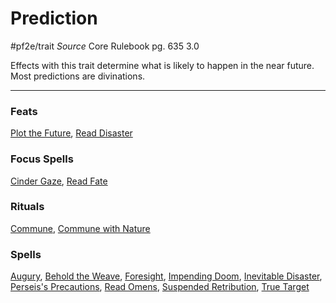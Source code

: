 # Prediction
#pf2e/trait 
*Source* Core Rulebook pg. 635 3.0

Effects with this trait determine what is likely to happen in the near future. Most predictions are divinations.

---

### Feats
[Plot the Future](Plot%20the%20Future), [Read Disaster](Read%20Disaster)

### Focus Spells
[Cinder Gaze](Cinder%20Gaze.md), [Read Fate](Read%20Fate.md)

### Rituals
[Commune](Commune.md), [Commune with Nature](Commune%20with%20Nature.md)

### Spells
[Augury](Augury.md), [Behold the Weave](Behold%20the%20Weave.md), [Foresight](Foresight.md), [Impending Doom](Impending%20Doom.md), [Inevitable Disaster](Inevitable%20Disaster.md), [Perseis's Precautions](Perseis's%20Precautions.md), [Read Omens](Read%20Omens.md), [Suspended Retribution](Suspended%20Retribution.md), [True Target](True%20Target.md)